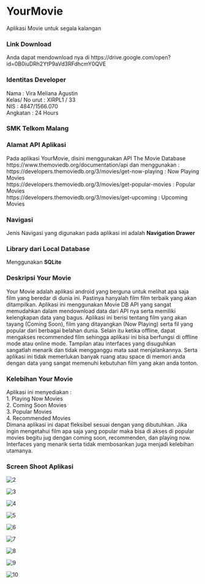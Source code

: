 # YourMovie
Aplikasi Movie untuk segala kalangan

<h3>Link Download</h3>
Anda dapat mendownload nya di https://drive.google.com/open?id=0B0iuDRh2YtP9aVd3RFdhcmY0QVE 

<h3>Identitas Developer</h3>
Nama : Vira Meliana Agustin </br>
Kelas/ No urut : XIRPL1 / 33 </br>
NIS : 4847/1566.070 </br>
Angkatan : 24 Hours </br>
<h3> SMK Telkom Malang </h3>

<h3>Alamat API Aplikasi </h3>
Pada aplikasi YourMovie, disini menggunakan API The Movie Database https://www.themoviedb.org/documentation/api dan menggunakan : </br>
https://developers.themoviedb.org/3/movies/get-now-playing : Now Playing Movies </br>
https://developers.themoviedb.org/3/movies/get-popular-movies : Popular Movies </br>
https://developers.themoviedb.org/3/movies/get-upcoming : Upcoming Movies </br>

<h3>Navigasi</h3>
Jenis Navigasi yang digunakan pada aplikasi ini adalah <b>Navigation Drawer</b> 

<h3>Library dari Local Database</h3>
Menggunakan <b>SQLite</b>

<h3>Deskripsi Your Movie</h3>
   Your Movie adalah aplikasi android yang berguna untuk melihat apa saja film yang beredar di dunia ini. Pastinya hanyalah film film terbaik yang akan ditampilkan.
   Aplikasi ini menggunakan Movie DB API yang sangat memudahkan dalam mendownload data dari API nya serta memiliki kelengkapan data yang bagus.
   Aplikasi ini berisi tentang film yang akan tayang (Coming Soon), film yang ditayangkan (Now Playing) serta fil yang popular dari berbagai belahan dunia.
   Selain itu ketika offline, dapat mengakses recommended film sehingga aplikasi ini bisa berfungsi di offline mode atau online mode.
   Tampilan atau interfaces yang disuguhkan sangatlah menarik dan tidak mengganggu mata saat menjalankannya. Serta aplikasi ini tidak memerlukan banyak
   ruang atau space di memori anda dengan data yang sangat memenuhi kebutuhan film yang akan anda tonton. 
   
<h3>Kelebihan Your Movie</h3>
Aplikasi ini menyediakan : </br>
1. Playing Now Movies</br>
2. Coming Soon Movies </br>
3. Popular Movies </br>
4. Recommended Movies </br>
Dimana aplikasi ini dapat fleksibel sesuai dengan yang dibutuhkan. Jika ingin mengetahui film apa saja yang popular maka bisa di akses di popular movies begitu jug dengan coming soon, recommenden, dan playing now.
Interfaces yang menarik serta tidak membosankan juga menjadi kelebihan utamanya.

<h3>Screen Shoot Aplikasi</h3>

![2](https://s23.postimg.org/pc0uz39xn/Whats_App_Image_2017-05-14_at_16.39.13_9.jpg)

![3](https://s12.postimg.org/c1edxy7nx/Whats_App_Image_2017-05-14_at_16.39.13_8.jpg)

![4](https://s18.postimg.org/tsla006ix/Whats_App_Image_2017-05-14_at_16.39.13_7.jpg)

![5](https://s23.postimg.org/q5uf157xn/Whats_App_Image_2017-05-14_at_16.39.13_6.jpg)

![6](https://s15.postimg.org/nfjszcpu3/Whats_App_Image_2017-05-14_at_16.39.13_5.jpg)

![7](https://s23.postimg.org/hqkf6x7xn/Whats_App_Image_2017-05-14_at_16.39.13_4.jpg)

![8](https://s3.postimg.org/e2ihwgrxv/Whats_App_Image_2017-05-14_at_16.39.13_3.jpg)

![9](https://s22.postimg.org/b2gm3ao75/Whats_App_Image_2017-05-14_at_16.39.13_2.jpg)

![10](https://s12.postimg.org/xnocbgl5p/Whats_App_Image_2017-05-14_at_16.39.13_1.jpg)
